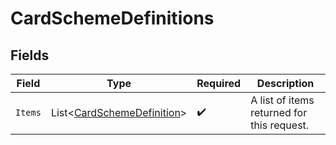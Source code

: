 # CardSchemeDefinitions


## Fields

| Field                                                                         | Type                                                                          | Required                                                                      | Description                                                                   |
| ----------------------------------------------------------------------------- | ----------------------------------------------------------------------------- | ----------------------------------------------------------------------------- | ----------------------------------------------------------------------------- |
| `Items`                                                                       | List<[CardSchemeDefinition](../../Models/Components/CardSchemeDefinition.md)> | :heavy_check_mark:                                                            | A list of items returned for this request.                                    |